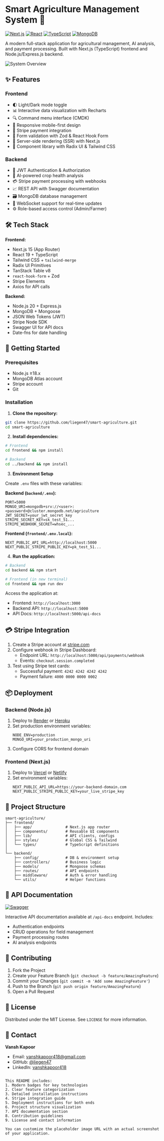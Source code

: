 
# Smart Agriculture Management System 🌾

[![Next.js](https://img.shields.io/badge/Next.js-14.2.3-000000?style=flat&logo=next.js)](https://nextjs.org/)
[![React](https://img.shields.io/badge/React-19.0.0-61DAFB?style=flat&logo=react)](https://react.dev/)
[![TypeScript](https://img.shields.io/badge/TypeScript-5.3.3-3178C6?style=flat&logo=typescript)](https://www.typescriptlang.org/)
[![MongoDB](https://img.shields.io/badge/MongoDB-7.0.1-47A248?style=flat&logo=mongodb)](https://www.mongodb.com/)

A modern full-stack application for agricultural management, AI analysis, and payment processing. Built with Next.js (TypeScript) frontend and Node.js/Express.js backend.

![System Overview](https://via.placeholder.com/800x400.png?text=Smart+Agriculture+Dashboard+Preview)

## ✨ Features

### Frontend
- 🌓 Light/Dark mode toggle
- 📊 Interactive data visualization with Recharts
- 🔍 Command menu interface (CMDK)
- 📱 Responsive mobile-first design
- 🛒 Stripe payment integration
- 📝 Form validation with Zod & React Hook Form
- 🚀 Server-side rendering (SSR) with Next.js
- 🧩 Component library with Radix UI & Tailwind CSS

### Backend
- 🔐 JWT Authentication & Authorization
- 🧠 AI-powered crop health analysis
- 💳 Stripe payment processing with webhooks
- 📈 REST API with Swagger documentation
- 🗃️ MongoDB database management
- 📡 WebSocket support for real-time updates
- ⚙️ Role-based access control (Admin/Farmer)

## 🛠️ Tech Stack

**Frontend:**
- Next.js 15 (App Router)
- React 19 + TypeScript
- Tailwind CSS + `tailwind-merge`
- Radix UI Primitives
- TanStack Table v8
- `react-hook-form` + Zod
- Stripe Elements
- Axios for API calls

**Backend:**
- Node.js 20 + Express.js
- MongoDB + Mongoose
- JSON Web Tokens (JWT)
- Stripe Node SDK
- Swagger UI for API docs
- Date-fns for date handling

## 🚀 Getting Started

### Prerequisites

- Node.js ≥18.x
- MongoDB Atlas account
- Stripe account
- Git

### Installation

1. **Clone the repository:**
```bash
git clone https://github.com/liegen47/smart-agriculture.git
cd smart-agriculture
```

2. **Install dependencies:**
```bash
# Frontend
cd frontend && npm install

# Backend
cd ../backend && npm install
```

3. **Environment Setup**

Create `.env` files with these variables:

**Backend (`backend/.env`):**
```env
PORT=5000
MONGO_URI=mongodb+srv://<user>:<password>@cluster.mongodb.net/agriculture
JWT_SECRET=your_jwt_secret_key
STRIPE_SECRET_KEY=sk_test_51...
STRIPE_WEBHOOK_SECRET=whsec_...
```

**Frontend (`frontend/.env.local`):**
```env
NEXT_PUBLIC_API_URL=http://localhost:5000
NEXT_PUBLIC_STRIPE_PUBLIC_KEY=pk_test_51...
```

4. **Run the application:**
```bash
# Backend
cd backend && npm start

# Frontend (in new terminal)
cd frontend && npm run dev
```

Access the application at:
- Frontend: `http://localhost:3000`
- Backend API: `http://localhost:5000`
- API Docs: `http://localhost:5000/api-docs`

## 💳 Stripe Integration

1. Create a Stripe account at [stripe.com](https://stripe.com)
2. Configure webhook in Stripe Dashboard:
   - Endpoint URL: `http://localhost:5000/api/payments/webhook`
   - Events: `checkout.session.completed`
3. Test using Stripe test cards:
   - Successful payment: `4242 4242 4242 4242`
   - Payment failure: `4000 0000 0000 0002`

## 📦 Deployment

### Backend (Node.js)
1. Deploy to [Render](https://render.com) or [Heroku](https://heroku.com)
2. Set production environment variables:
   ```env
   NODE_ENV=production
   MONGO_URI=your_production_mongo_uri
   ```
3. Configure CORS for frontend domain

### Frontend (Next.js)
1. Deploy to [Vercel](https://vercel.com) or [Netlify](https://netlify.com)
2. Set environment variables:
   ```env
   NEXT_PUBLIC_API_URL=https://your-backend-domain.com
   NEXT_PUBLIC_STRIPE_PUBLIC_KEY=your_live_stripe_key
   ```

## 📂 Project Structure

```
smart-agriculture/
├── frontend/
│   ├── app/               # Next.js app router
│   ├── components/        # Reusable UI components
│   ├── lib/               # API clients, configs
│   ├── styles/            # Global CSS & Tailwind
│   └── types/             # TypeScript definitions
│
└── backend/
    ├── config/            # DB & environment setup
    ├── controllers/       # Business logic
    ├── models/            # Mongoose schemas
    ├── routes/            # API endpoints
    ├── middleware/        # Auth & error handling
    └── utils/             # Helper functions
```

## 📄 API Documentation

[![Swagger](https://img.shields.io/badge/Swagger-85EA2D?style=flat&logo=swagger)](http://localhost:5000/api-docs)

Interactive API documentation available at `/api-docs` endpoint. Includes:
- Authentication endpoints
- CRUD operations for field management
- Payment processing routes
- AI analysis endpoints

## 🤝 Contributing

1. Fork the Project
2. Create your Feature Branch (`git checkout -b feature/AmazingFeature`)
3. Commit your Changes (`git commit -m 'Add some AmazingFeature'`)
4. Push to the Branch (`git push origin feature/AmazingFeature`)
5. Open a Pull Request

## 📜 License

Distributed under the MIT License. See `LICENSE` for more information.

## 📧 Contact

**Vansh Kapoor**  
- Email: [vanshkapoor418@gmail.com](mailto:vanshkapoor418@gmail.com)
- GitHub: [@liegen47](https://github.com/liegen47)
- LinkedIn: [vanshkapoor418](https://linkedin.com/in/vanshkapoor418)

```

This README includes:
1. Modern badges for key technologies
2. Clear feature categorization
3. Detailed installation instructions
4. Stripe integration guide
5. Deployment instructions for both ends
6. Project structure visualization
7. API documentation section
8. Contribution guidelines
9. License and contact information

You can customize the placeholder image URL with an actual screenshot of your application.
